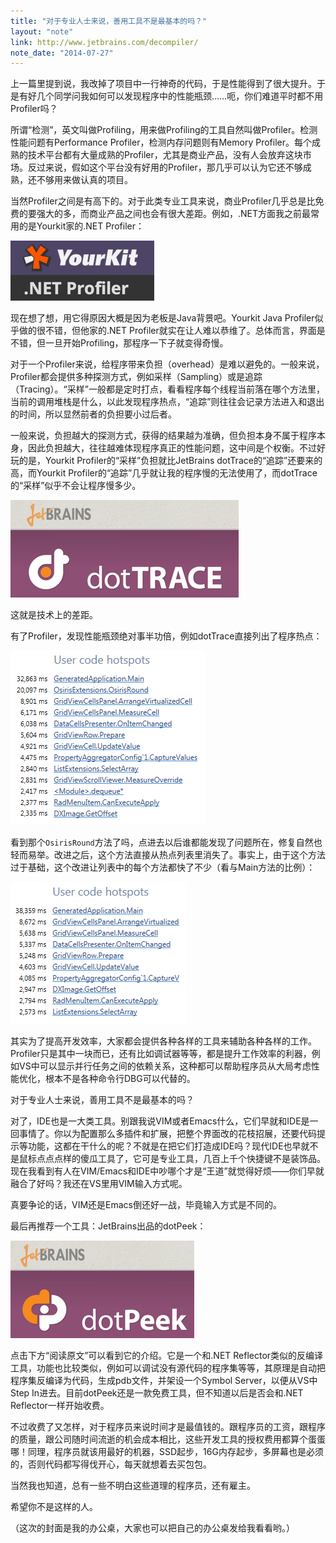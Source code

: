 ```yaml
---
title: "对于专业人士来说，善用工具不是最基本的吗？"
layout: "note"
link: http://www.jetbrains.com/decompiler/
note_date: "2014-07-27"
---
```


上一篇里提到说，我改掉了项目中一行神奇的代码，于是性能得到了很大提升。于是有好几个同学问我如何可以发现程序中的性能瓶颈……呃，你们难道平时都不用Profiler吗？

所谓“检测”，英文叫做Profiling，用来做Profiling的工具自然叫做Profiler。检测性能问题有Performance Profiler，检测内存问题则有Memory Profiler。每个成熟的技术平台都有大量成熟的Profiler，尤其是商业产品，没有人会放弃这块市场。反过来说，假如这个平台没有好用的Profiler，那几乎可以认为它还不够成熟，还不够用来做认真的项目。

当然Profiler之间是有高下的。对于此类专业工具来说，商业Profiler几乎总是比免费的要强大的多，而商业产品之间也会有很大差距。例如，.NET方面我之前最常用的是Yourkit家的.NET Profiler：

<img src="1.png" />

现在想了想，用它得原因大概是因为老板是Java背景吧。Yourkit Java Profiler似乎做的很不错，但他家的.NET Profiler就实在让人难以恭维了。总体而言，界面是不错，但一旦开始Profiling，那程序一下子就变得奇慢。

对于一个Profiler来说，给程序带来负担（overhead）是难以避免的。一般来说，Profiler都会提供多种探测方式，例如采样（Sampling）或是追踪（Tracing）。“采样”一般都是定时打点，看看程序每个线程当前落在哪个方法里，当前的调用堆栈是什么，以此发现程序热点，“追踪”则往往会记录方法进入和退出的时间，所以显然前者的负担要小过后者。

一般来说，负担越大的探测方式，获得的结果越为准确，但负担本身不属于程序本身，因此负担越大，往往越难体现程序真正的性能问题，这中间是个权衡。不过好玩的是，Yourkit Profiler的“采样”负担就比JetBrains dotTrace的“追踪”还要来的高，而Yourkit Profiler的“追踪”几乎就让我的程序慢的无法使用了，而dotTrace的“采样”似乎不会让程序慢多少。

<img src="2.png" />

这就是技术上的差距。

有了Profiler，发现性能瓶颈绝对事半功倍，例如dotTrace直接列出了程序热点：

<img src="3.png" />

看到那个`OsirisRound`方法了吗，点进去以后谁都能发现了问题所在，修复自然也轻而易举。改进之后，这个方法直接从热点列表里消失了。事实上，由于这个方法过于基础，这个改进让列表中的每个方法都快了不少（看与Main方法的比例）：

<img src="4.png" />

其实为了提高开发效率，大家都会提供各种各样的工具来辅助各种各样的工作。Profiler只是其中一块而已，还有比如调试器等等，都是提升工作效率的利器，例如VS中可以显示并行任务之间的依赖关系，这种都可以帮助程序员从大局考虑性能优化，根本不是各种命令行DBG可以代替的。

对于专业人士来说，善用工具不是最基本的吗？

对了，IDE也是一大类工具。别跟我说VIM或者Emacs什么，它们早就和IDE是一回事情了。你以为配置那么多插件和扩展，把整个界面改的花枝招展，还要代码提示等功能，这都在干什么的呢？不就是在把它们打造成IDE吗？现代IDE也早就不是鼠标点点点样的傻瓜工具了，它可是专业工具，几百上千个快捷键不是装饰品。现在我看到有人在VIM/Emacs和IDE中吵哪个才是“王道”就觉得好烦——你们早就融合了好吗？我还在VS里用VIM输入方式呢。

真要争论的话，VIM还是Emacs倒还好一战，毕竟输入方式是不同的。

最后再推荐一个工具：JetBrains出品的dotPeek：

<img src="5.png" />

点击下方“阅读原文”可以看到它的介绍。它是一个和.NET Reflector类似的反编译工具，功能也比较类似，例如可以调试没有源代码的程序集等等，其原理是自动把程序集反编译为代码，生成pdb文件，并架设一个Symbol Server，以便从VS中Step In进去。目前dotPeek还是一款免费工具，但不知道以后是否会和.NET Reflector一样开始收费。

不过收费了又怎样，对于程序员来说时间才是最值钱的。跟程序员的工资，跟程序的质量，跟公司随时间流逝的机会成本相比，这些开发工具的授权费用都算个蛋蛋哪！同理，程序员就该用最好的机器，SSD起步，16G内存起步，多屏幕也是必须的，否则代码都写得伐开心，每天就想着去买包包。

当然我也知道，总有一些不明白这些道理的程序员，还有雇主。

希望你不是这样的人。

（这次的封面是我的办公桌，大家也可以把自己的办公桌发给我看看哟。）